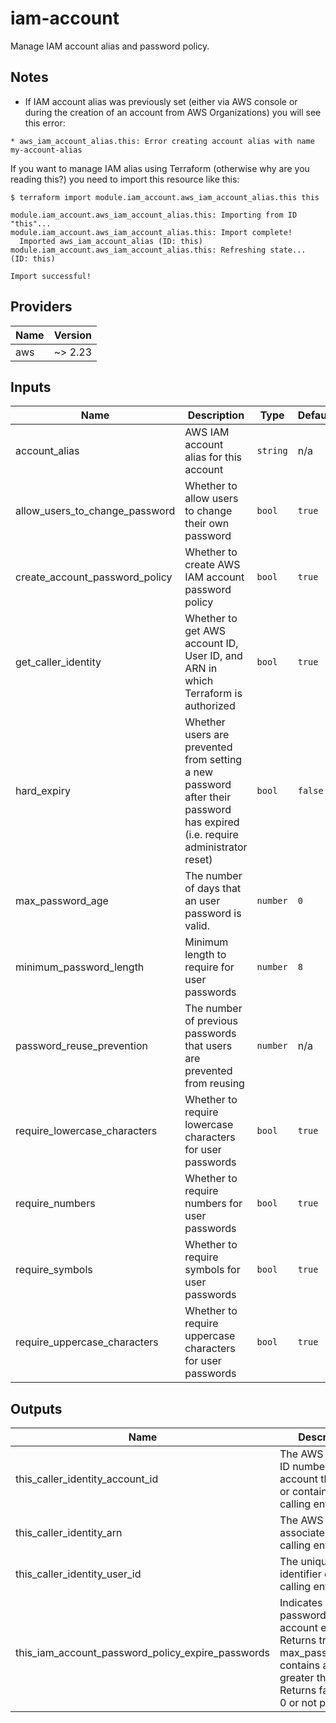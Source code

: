 # iam-account

Manage IAM account alias and password policy.

## Notes

* If IAM account alias was previously set (either via AWS console or during the creation of an account from AWS Organizations) you will see this error:
```
* aws_iam_account_alias.this: Error creating account alias with name my-account-alias
```

If you want to manage IAM alias using Terraform (otherwise why are you reading this?) you need to import this resource like this:
```
$ terraform import module.iam_account.aws_iam_account_alias.this this

module.iam_account.aws_iam_account_alias.this: Importing from ID "this"...
module.iam_account.aws_iam_account_alias.this: Import complete!
  Imported aws_iam_account_alias (ID: this)
module.iam_account.aws_iam_account_alias.this: Refreshing state... (ID: this)

Import successful!
``` 

<!-- BEGINNING OF PRE-COMMIT-TERRAFORM DOCS HOOK -->
## Providers

| Name | Version |
|------|---------|
| aws | ~> 2.23 |

## Inputs

| Name | Description | Type | Default | Required |
|------|-------------|------|---------|:-----:|
| account\_alias | AWS IAM account alias for this account | `string` | n/a | yes |
| allow\_users\_to\_change\_password | Whether to allow users to change their own password | `bool` | `true` | no |
| create\_account\_password\_policy | Whether to create AWS IAM account password policy | `bool` | `true` | no |
| get\_caller\_identity | Whether to get AWS account ID, User ID, and ARN in which Terraform is authorized | `bool` | `true` | no |
| hard\_expiry | Whether users are prevented from setting a new password after their password has expired (i.e. require administrator reset) | `bool` | `false` | no |
| max\_password\_age | The number of days that an user password is valid. | `number` | `0` | no |
| minimum\_password\_length | Minimum length to require for user passwords | `number` | `8` | no |
| password\_reuse\_prevention | The number of previous passwords that users are prevented from reusing | `number` | n/a | yes |
| require\_lowercase\_characters | Whether to require lowercase characters for user passwords | `bool` | `true` | no |
| require\_numbers | Whether to require numbers for user passwords | `bool` | `true` | no |
| require\_symbols | Whether to require symbols for user passwords | `bool` | `true` | no |
| require\_uppercase\_characters | Whether to require uppercase characters for user passwords | `bool` | `true` | no |

## Outputs

| Name | Description |
|------|-------------|
| this\_caller\_identity\_account\_id | The AWS Account ID number of the account that owns or contains the calling entity |
| this\_caller\_identity\_arn | The AWS ARN associated with the calling entity |
| this\_caller\_identity\_user\_id | The unique identifier of the calling entity |
| this\_iam\_account\_password\_policy\_expire\_passwords | Indicates whether passwords in the account expire. Returns true if max\_password\_age contains a value greater than 0. Returns false if it is 0 or not present. |

<!-- END OF PRE-COMMIT-TERRAFORM DOCS HOOK -->
